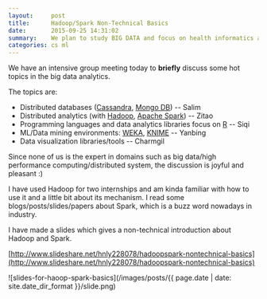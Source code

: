 ```yaml
---
layout:     post
title:      Hadoop/Spark Non-Technical Basics
date:       2015-09-25 14:31:02
summary:    We plan to study BIG DATA and focus on health informatics and clinical analysis.
categories: cs ml
---
```


We have an intensive group meeting today to **briefly** discuss some hot topics in the big data analytics. 

The  topics are:

* Distributed databases ([Cassandra](http://cassandra.apache.org/), [Mongo DB](https://www.mongodb.com/)) -- Salim
* Distributed analytics (with [Hadoop](https://hadoop.apache.org/), [Apache Spark](http://spark.apache.org/)) -- Zitao
* Programming languages and data analytics libraries focus on [R](https://www.r-project.org/)  -- Siqi
* ML/Data mining environments: [WEKA](http://www.cs.waikato.ac.nz/ml/weka/), [KNIME](https://www.knime.org/) -- Yanbing
* Data visualization libraries/tools --  Charmgil

Since none of us is the expert in domains such as big data/high performance computing/distributed system, the discussion is joyful and pleasant :) 

I have used Hadoop for two internships and am kinda familiar with how to use it and a little bit about its mechanism. I read some blogs/posts/slides/papers about Spark, which is a buzz word nowadays in industry. 

I have made a slides which gives a non-technical introduction about Hadoop and Spark. 

[http://www.slideshare.net/hnly228078/hadoopspark-nontechnical-basics](http://www.slideshare.net/hnly228078/hadoopspark-nontechnical-basics)

![slides-for-haoop-spark-basics](/images/posts/{{ page.date | date: site.date_dir_format }}/slide.png)






